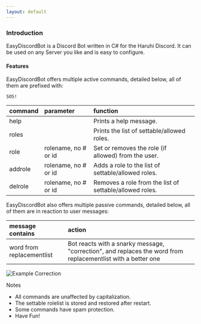 ```yaml
---
layout: default
---
```


### [](#header-3) Introduction

EasyDiscordBot is a Discord Bot written in C# for the Haruhi Discord. It can be used on any Server you like and is easy to configure.

#### [](#header-4)Features

EasyDiscordBot offers multiple active commands, detailed below, all of them are prefixed with: 
```
SOS!
```

| command | parameter            | function                                                 |
|:--------|:---------------------|:---------------------------------------------------------|
| help    |                      | Prints a help message.                                   |
| roles   |                      | Prints the list of settable/allowed roles.               |
| role    | rolename, no # or id | Set or removes the role (if allowed) from the user.      |
| addrole | rolename, no # or id | Adds a role to the list of settable/allowed roles.       |
| delrole | rolename, no # or id | Removes a role from the list of settable/allowed roles.  |


EasyDiscordBot also offers multiple passive commands, detailed below, all of them are in reaction to user messages:

| message contains          | action                                                                                                       |
|:--------------------------|:-------------------------------------------------------------------------------------------------------------|
| word from replacementlist | Bot reacts with a snarky message, "correction", and replaces the word from replacementlist with a better one |  

![Example Correction](https://raw.githubusercontent.com/master117/EasyDiscordBot/master/docs/example1.png)

Notes

* All commands are unaffected by capitalization. 
* The settable rolelist is stored and restored after restart.
* Some commands have spam protection.
* Have Fun!